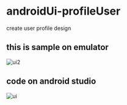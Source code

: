 # androidUi-profileUser
create user profile design
## this is sample on emulator
![ui2](https://user-images.githubusercontent.com/53375007/185798362-eadaa723-4d56-437c-bb39-36ac8010ff39.png)

## code on android studio
![ui](https://user-images.githubusercontent.com/53375007/185798382-08ff6df1-99cd-4c3f-97cd-186b67cf8919.png)


